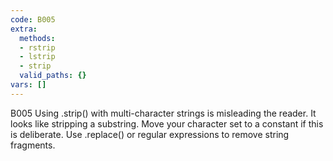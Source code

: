 ```yaml
---
code: B005
extra:
  methods:
  - rstrip
  - lstrip
  - strip
  valid_paths: {}
vars: []
---
```


B005 Using .strip() with multi-character strings is misleading the reader. It looks like stripping a substring. Move your character set to a constant if this is deliberate. Use .replace() or regular expressions to remove string fragments.